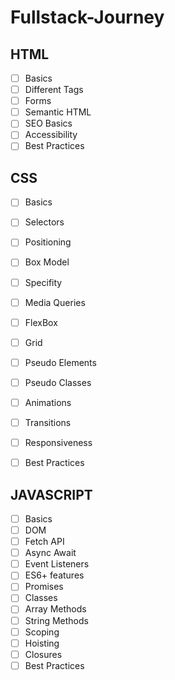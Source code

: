 # Fullstack-Journey

## HTML
  
 -  [ ] Basics
 -  [ ] Different Tags
 -  [ ] Forms
 -  [ ] Semantic HTML
 -  [ ] SEO Basics
 -  [ ] Accessibility
 -  [ ] Best Practices

## CSS

 -  [ ] Basics
 -  [ ] Selectors
 -  [ ] Positioning
 -  [ ] Box Model
 -  [ ] Specifity
 -  [ ] Media Queries
 -  [ ] FlexBox
 -  [ ]  Grid
 -  [ ] Pseudo Elements
 -  [ ] Pseudo Classes
 -  [ ]  Animations
 -  [ ]  Transitions
 -  [ ]  Responsiveness
 -  [ ] Best Practices
 
  

## JAVASCRIPT

 -  [ ] Basics
 -  [ ] DOM
 -  [ ] Fetch API
 -  [ ] Async Await
 -  [ ] Event Listeners
 -  [ ] ES6+ features
 -  [ ]  Promises
 -  [ ] Classes
 -  [ ] Array Methods
 -  [ ] String Methods
 -  [ ] Scoping
 -  [ ] Hoisting
 -  [ ] Closures
 -  [ ] Best Practices
  
##
